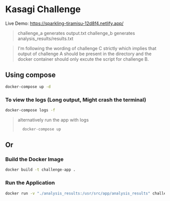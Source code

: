 # Kasagi Challenge

Live Demo:  https://sparkling-tiramisu-12d8f4.netlify.app/

> challenge_a generates output.txt
> challenge_b generates analysis_results/results.txt

> I'm following the wording of challenge C strictly which implies that output of challenge A should be present in the directory and the docker container should only excute the script for challenge B.
## Using compose

```bash
docker-compose up -d
```

### To view the logs (Long output, Might crash the terminal)
```bash
docker-compose logs -f
````
> alternatively run the app with logs
> ```bash
>   docker-compose up
> ```
>

## Or

### Build the Docker Image


```bash
docker build -t challenge-app .
```


### Run the Application


```bash
docker run -v "./analysis_results:/usr/src/app/analysis_results" challenge-app
```


